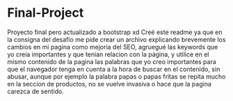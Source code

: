 # Final-Project
Proyecto final pero actualizado a bootstrap xd
Creé este readme ya que en la consigna del desafio me pide crear un archivo explicando brevemente los cambios en mi pagina como mejoria del SEO, agruegué las keywords que yo creia importantes y que tenian relacion con la página, y utilice en el mismo contenido de la pagina las palabras que yo creo importantes para que el navegador tenga en cuenta a la hora de buscar en el contenido, sin abusar, aunque por ejemplo la palabra papas o papas fritas se repita mucho en la seccion de productos, no se vuelve invasiva o hace que la pagina carezca de sentido.
